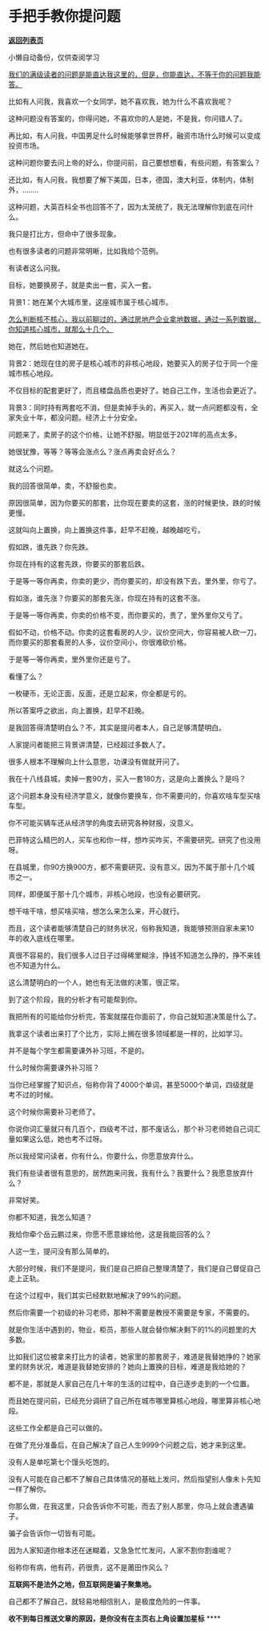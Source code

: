 # 手把手教你提问题

[**返回列表页**](/gzh/记忆承载3)

小懒自动备份，仅供查阅学习

[我们的满级读者的问题是能直达我这里的，但是，你能直达，不等于你的问题我能答。  
](http://mp.weixin.qq.com/s?__biz=MzkwMzQ1MzczOQ==&mid=2247484060&idx=1&sn=d492d02569d13acd0b4799f0d7866138&chksm=c0974fd8f7e0c6ce2ef267cfb0265e426a41d0498461683b457154fd904fd32f3b3bc0a9ba33&scene=21#wechat_redirect)

比如有人问我，我喜欢一个女同学，她不喜欢我，她为什么不喜欢我呢？

这种问题没有答案的，你得问她，不喜欢你的人是她，不是我，你问错人了。  

再比如，有人问我，中国男足什么时候能够拿世界杯，融资市场什么时候可以变成投资市场。

这种问题你要去问上帝的好么，你提问前，自己要想想看，有些问题，有答案么？  

还比如，有人问我，我想要了解下美国，日本，德国，澳大利亚，体制内，体制外，........  

这种问题，大英百科全书也回答不了，因为太笼统了，我无法理解你到底在问什么。  

我只是打比方，但命中了很多现象。  

也有很多读者的问题非常明晰，比如我给个范例。

有读者这么问我。  

目标，她要换房子，就是卖出一套，买入一套。

背景1：她在某个大城市里，这座城市属于核心城市。  

[怎么判断核不核心，我以前聊过的，通过房地产企业拿地数据，通过一系列数据，你知道核心城市，就那么十几个。](http://mp.weixin.qq.com/s?__biz=MzkwMzQ1MzczOQ==&mid=2247484060&idx=1&sn=d492d02569d13acd0b4799f0d7866138&chksm=c0974fd8f7e0c6ce2ef267cfb0265e426a41d0498461683b457154fd904fd32f3b3bc0a9ba33&scene=21#wechat_redirect)  

她在，然后她也知道她在。  

背景2：她现在住的房子是核心城市的非核心地段，她要买入的房子位于同一个座城市核心地段。  

不仅目标的配套更好了，而且楼盘品质也更好了。她自己工作，生活也会更近了。

背景3：同时持有两套吃不消，但是卖掉手头的，再买入，就一点问题都没有，全家失业十年，都没问题。经济上十分安全。

问题来了，卖房子的这个价格，让她不舒服。明显低于2021年的高点太多。

她很犹豫，等等？等等会涨点么？涨点再卖会好点么？  

就这么个问题。

我的回答很简单，卖，不舒服也卖。

原因很简单，因为你要买的那套，比你现在要卖的这套，涨的时候更快，跌的时候更慢。  

这就叫向上置换，向上置换这件事，赶早不赶晚，越晚越吃亏。

假如跌，谁先跌？你先跌。

你现在持有的这套先跌，你要买的那套后跌。  

于是等一等你再卖，你卖的更少，而你要买的，却没有跌下去，里外里，你亏了。

假如涨，谁先涨？你要买的那套先涨，你现在持有的这套不涨。  

于是等一等你再卖，你卖的价格不变，而你要买的，贵了，里外里你又亏了。

假如不动，价格不动。你卖的这套看房的人少，议价空间大，你容易被人砍一刀，而你要买的那套看房的人多，议价空间小，你很难砍价格。  

于是等一等你再卖，里外里你还是亏了。

看懂了么？  

一枚硬币，无论正面，反面，还是立起来，你全都是亏的。

所以答案呼之欲出，向上置换，赶早不赶晚。  

是我回答得清楚明白么？不，其实是提问者本人，自己足够清楚明白。  

人家提问者能把三背景讲清楚，已经超过多数人了。  

很多人根本不理解向上什么意思，功课没有做就开问了。  

我在十八线县城，卖掉一套90方，买入一套180方，这是向上置换么？是吗？

这个问题本身没有经济学意义，就像你要换车，你不需要问的，你喜欢啥车型买啥车型。  

你不可能买辆车还从经济学的角度去研究各种财报，没意义。  

巴菲特这么精巴的人，买车也和你一样，想咋买咋买，不需要研究。研究了也没用呀。

在县城里，你90方换900方，都不需要研究，没有意义。因为不属于那十几个城市之一。

同样，即便属于那十几个城市，非核心地段，也没有必要研究。  

想干啥干啥，想买啥买啥，想怎么来怎么来，开心就行。  

而且，这个读者能够清楚自己的财务状况，俗称我知道，我能够预测自家未来10年的收入底线在哪里。  

真很不容易的，我们很多人过日子过得稀里糊涂，挣钱不知道怎么挣的，挣不来钱也不知道为什么。  

这么清楚明白的一个人，她也有无法做的决策，很正常。  

到了这个阶段，我的分析才有可能帮到你。  

我把所有的可能给你分析完，答案就摆在你面前了，你自己就知道决策是什么了。

我拿这个读者出来打了个比方，实际上搁在很多领域都是一样的，比如学习。  

并不是每个学生都需要课外补习班，不是的。  

什么时候你需要课外补习班？  

当你已经掌握了知识点，俗称你背了4000个单词，甚至5000个单词，四级就是考不过的时候。  

这个时候你需要补习老师了。  

你说你词汇量就只有几百个，四级考不过，那不废话么，那个补习老师她自己词汇量如果这么低，她也考不过呀。

所以我经常问读者，你有什么，你要什么，你愿意放弃什么。

我们有些读者很有意思的，居然跑来问我，我有什么？我要什么？我愿意放弃什么？

非常好笑。  

你都不知道，我怎么知道？  

我给你牵个岳云鹏过来，你愿不愿意嫁给他，这是我能回答的么？  

人这一生，提问没有那么简单的。  

大部分时候，我们不是提问，我们是自己把自己整理清楚了，我们是自己督促自己走上正轨。  

在这个过程中，我们其实已经默默地解决了99%的问题。

然后你需要一个初级的补习老师，那种不需要是教授不需要是专家，不需要的。  

就是你生活中遇到的，物业，柜员，那些人就会替你解决剩下的1%的问题里的大多数。

比如我们这位被拿来打比方的读者，她家里的那套房子，难道是我替她挣的？她家里的财务状况，难道是我替她安排的？她向上置换的目标，难道是我给她的？

都不是，那就是人家自己在几十年的生活的过程中，自己逐步走到的一个位置。

而且她在提问前，已经充分调研了自己所在城市哪里算核心地段，哪里算非核心地段。

这些工作全都是自己可以做的。  

在做了充分准备后，在自己解决了自己人生9999个问题之后，她才来到这里。

没有人是单吃第七个馒头吃饱的。

没有人可能在自己都不了解自己具体情况的基础上发问，然后指望别人像未卜先知一样了解你。

你那么做，在我这里，只会告诉你不可能，而去了别人那里，你马上就会遭遇骗子。

骗子会告诉你一切皆有可能。

因为人家知道你根本还在迷糊着，又急急忙忙发问，人家不割你割谁呢？  

俗称你有病，他有药，药很贵，这不是莆田作风么？

 **互联网不是法外之地，但互联网是骗子聚集地。**

自己都不了解自己，就轻易地相信别人，是极度危险的一件事。

 **收不到每日推送文章的原因，是你没有在主页右上角设置加星标** ****

